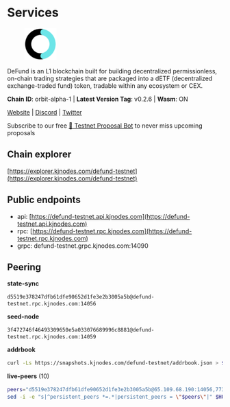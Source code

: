 # Services

<figure><img src="https://raw.githubusercontent.com/kj89/cosmos-images/main/logos/defund.png" alt=""><figcaption></figcaption></figure>

DeFund is an L1 blockchain built for building decentralized permissionless,  on-chain trading strategies that are packaged into a dETF (decentralized  exchange-traded fund) token, tradable within any ecosystem or CEX.

**Chain ID**: orbit-alpha-1 | **Latest Version Tag**: v0.2.6 | **Wasm**: ON

[Website](https://www.defund.app) | [Discord](https://discord.gg/FV26pRPZ3P) | [Twitter](https://twitter.com/defund_finance)



Subscribe to our free [🤖 Testnet Proposal Bot](https://t.me/kjnodes_testnet_proposal_bot) to never miss upcoming proposals


## Chain explorer
[https://explorer.kjnodes.com/defund-testnet](https://explorer.kjnodes.com/defund-testnet)

## Public endpoints

* api: [https://defund-testnet.api.kjnodes.com](https://defund-testnet.api.kjnodes.com)
* rpc: [https://defund-testnet.rpc.kjnodes.com](https://defund-testnet.rpc.kjnodes.com)
* grpc: defund-testnet.grpc.kjnodes.com:14090

## Peering

**state-sync**

```text
d5519e378247dfb61dfe90652d1fe3e2b3005a5b@defund-testnet.rpc.kjnodes.com:14056
```

**seed-node**

```text
3f472746f46493309650e5a033076689996c8881@defund-testnet.rpc.kjnodes.com:14059
```

**addrbook**
```bash
curl -Ls https://snapshots.kjnodes.com/defund-testnet/addrbook.json > $HOME/.defund/config/addrbook.json
```

**live-peers** (10)
```bash
peers="d5519e378247dfb61dfe90652d1fe3e2b3005a5b@65.109.68.190:14056,773b4e59036c6934cdd3c919fc74259aba7d8ab3@185.16.39.4:26656,f417252166d6508a75371573f3c12e8abca238a5@65.108.108.52:13656,6854d36513081c77a24987ab66a436e29e3e5cfa@65.21.131.215:26576,8dd9f0759495b4e05ebd68a6c1600824cbed9044@65.109.48.181:28656,65b7c9a6fa81e532e701e9179b890b3038a86962@149.102.136.186:27656,ccebeed4dae0fe100826f7c7c111d4d62c4bb546@109.123.240.111:27656,0634225db2052d7b42f64d63d3d3f9edbbbb9309@65.109.104.111:56108,5c9a300d730e641ede5ab7125a3e455d93ab939a@65.109.50.106:27656,bc934501cffc27940d96e7775b6b8ae5122604ab@185.185.80.195:28656"
sed -i -e "s|^persistent_peers *=.*|persistent_peers = \"$peers\"|" $HOME/.defund/config/config.toml
```
